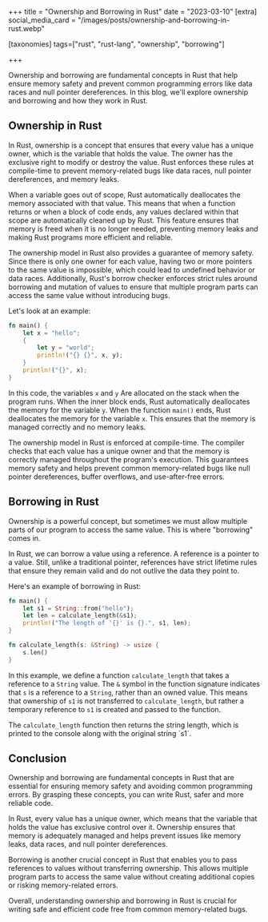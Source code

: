 +++
title = "Ownership and Borrowing in Rust"
date = "2023-03-10"
[extra]
social_media_card = "/images/posts/ownership-and-borrowing-in-rust.webp"

[taxonomies]
tags=["rust", "rust-lang", "ownership", "borrowing"]

+++

Ownership and borrowing are fundamental concepts in Rust that help ensure memory safety and prevent common programming errors like data races and null pointer dereferences. In this blog, we'll explore ownership and borrowing and how they work in Rust.

## Ownership in Rust

In Rust, ownership is a concept that ensures that every value has a unique owner, which is the variable that holds the value. The owner has the exclusive right to modify or destroy the value. Rust enforces these rules at compile-time to prevent memory-related bugs like data races, null pointer dereferences, and memory leaks.

When a variable goes out of scope, Rust automatically deallocates the memory associated with that value. This means that when a function returns or when a block of code ends, any values declared within that scope are automatically cleaned up by Rust. This feature ensures that memory is freed when it is no longer needed, preventing memory leaks and making Rust programs more efficient and reliable.

The ownership model in Rust also provides a guarantee of memory safety. Since there is only one owner for each value, having two or more pointers to the same value is impossible, which could lead to undefined behavior or data races. Additionally, Rust's borrow checker enforces strict rules around borrowing and mutation of values to ensure that multiple program parts can access the same value without introducing bugs.

Let's look at an example:

```rust
fn main() {
    let x = "hello";
    {
        let y = "world";
        println!("{} {}", x, y);
    }
    println!("{}", x);
}
```

In this code, the variables `x` and `y` Are allocated on the stack when the program runs. When the inner block ends, Rust automatically deallocates the memory for the variable `y`. When the function `main()` ends, Rust deallocates the memory for the variable `x`. This ensures that the memory is managed correctly and no memory leaks.

The ownership model in Rust is enforced at compile-time. The compiler checks that each value has a unique owner and that the memory is correctly managed throughout the program's execution. This guarantees memory safety and helps prevent common memory-related bugs like null pointer dereferences, buffer overflows, and use-after-free errors.

## Borrowing in Rust

Ownership is a powerful concept, but sometimes we must allow multiple parts of our program to access the same value. This is where "borrowing" comes in.

In Rust, we can borrow a value using a reference. A reference is a pointer to a value. Still, unlike a traditional pointer, references have strict lifetime rules that ensure they remain valid and do not outlive the data they point to.

Here's an example of borrowing in Rust:

```rust
fn main() {
    let s1 = String::from("hello");
    let len = calculate_length(&s1);
    println!("The length of '{}' is {}.", s1, len);
}

fn calculate_length(s: &String) -> usize {
    s.len()
}
```

In this example, we define a function `calculate_length` that takes a reference to a `String` value. The `&` symbol in the function signature indicates that `s` is a reference to a `String`, rather than an owned value. This means that ownership of `s1` is not transferred to `calculate_length`, but rather a temporary reference to `s1` is created and passed to the function.

The `calculate_length` function then returns the string length, which is printed to the console along with the original string \`s1\`.

## Conclusion

Ownership and borrowing are fundamental concepts in Rust that are essential for ensuring memory safety and avoiding common programming errors. By grasping these concepts, you can write Rust, safer and more reliable code.

In Rust, every value has a unique owner, which means that the variable that holds the value has exclusive control over it. Ownership ensures that memory is adequately managed and helps prevent issues like memory leaks, data races, and null pointer dereferences.

Borrowing is another crucial concept in Rust that enables you to pass references to values without transferring ownership. This allows multiple program parts to access the same value without creating additional copies or risking memory-related errors.

Overall, understanding ownership and borrowing in Rust is crucial for writing safe and efficient code free from common memory-related bugs.
